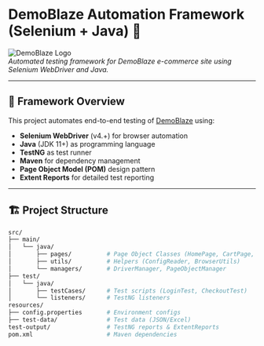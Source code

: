 # DemoBlaze Automation Framework (Selenium + Java) 🚀

![DemoBlaze Logo](https://www.demoblaze.com/image/logo.png)  
*Automated testing framework for DemoBlaze e-commerce site using Selenium WebDriver and Java.*

---

## 📌 **Framework Overview**
This project automates end-to-end testing of [DemoBlaze](https://www.demoblaze.com/) using:
- **Selenium WebDriver** (v4.+) for browser automation  
- **Java** (JDK 11+) as programming language  
- **TestNG** as test runner  
- **Maven** for dependency management  
- **Page Object Model (POM)** design pattern  
- **Extent Reports** for detailed test reporting  

---

## 🏗️ **Project Structure**
```bash
src/
├── main/
│   └── java/
│       ├── pages/          # Page Object Classes (HomePage, CartPage, etc.)
│       ├── utils/          # Helpers (ConfigReader, BrowserUtils)
│       └── managers/       # DriverManager, PageObjectManager
├── test/
│   └── java/
│       ├── testCases/      # Test scripts (LoginTest, CheckoutTest)
│       └── listeners/      # TestNG listeners
resources/
├── config.properties       # Environment configs
├── test-data/              # Test data (JSON/Excel)
test-output/                # TestNG reports & ExtentReports
pom.xml                     # Maven dependencies
